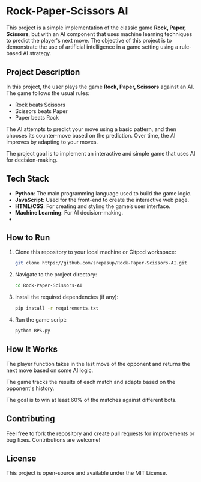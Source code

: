 # Rock-Paper-Scissors AI

This project is a simple implementation of the classic game **Rock, Paper, Scissors**, but with an AI component that uses machine learning techniques to predict the player's next move. The objective of this project is to demonstrate the use of artificial intelligence in a game setting using a rule-based AI strategy.

## Project Description 

In this project, the user plays the game **Rock, Paper, Scissors** against an AI. The game follows the usual rules:
- Rock beats Scissors
- Scissors beats Paper
- Paper beats Rock

The AI attempts to predict your move using a basic pattern, and then chooses its counter-move based on the prediction. Over time, the AI improves by adapting to your moves.

The project goal is to implement an interactive and simple game that uses AI for decision-making.

## Tech Stack

- **Python**: The main programming language used to build the game logic.
- **JavaScript**: Used for the front-end to create the interactive web page.
- **HTML/CSS**: For creating and styling the game’s user interface.
- **Machine Learning**: For AI decision-making.
- 
## How to Run

1. Clone this repository to your local machine or Gitpod workspace:

   ```bash
   git clone https://github.com/srepasup/Rock-Paper-Scissors-AI.git

2. Navigate to the project directory:
   ```bash
   cd Rock-Paper-Scissors-AI

3. Install the required dependencies (if any):
   ```bash
   pip install -r requirements.txt

4. Run the game script:
   ```bash
   python RPS.py

## How It Works
The player function takes in the last move of the opponent and returns the next move based on some AI logic.

The game tracks the results of each match and adapts based on the opponent's history.

The goal is to win at least 60% of the matches against different bots.

## Contributing
Feel free to fork the repository and create pull requests for improvements or bug fixes. Contributions are welcome!

## License
This project is open-source and available under the MIT License.







